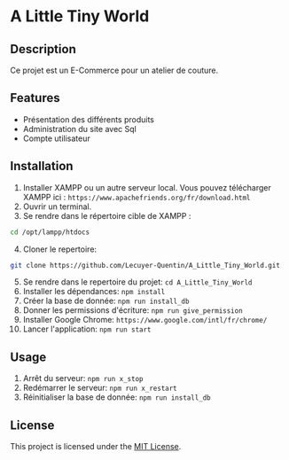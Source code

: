 # A Little Tiny World

## Description
Ce projet est un E-Commerce pour un atelier de couture.

## Features
- Présentation des différents produits 
- Administration du site avec Sql
- Compte utilisateur

## Installation
1. Installer XAMPP ou un autre serveur local. Vous pouvez télécharger XAMPP ici : `https://www.apachefriends.org/fr/download.html`
2. Ouvrir un terminal.
3. Se rendre dans le répertoire cible de XAMPP : 
```bash
cd /opt/lampp/htdocs
```
4. Cloner le repertoire: 
```bash
git clone https://github.com/Lecuyer-Quentin/A_Little_Tiny_World.git
```
5. Se rendre dans le repertoire du projet: `cd A_Little_Tiny_World`
6. Installer les dépendances: `npm install`
7. Créer la base de donnée: `npm run install_db`
8. Donner les permissions d'écriture: `npm run give_permission`
9. Installer Google Chrome: `https://www.google.com/intl/fr/chrome/`
10. Lancer l'application: `npm run start`

## Usage
1. Arrêt du serveur: `npm run x_stop`
2. Redémarrer le serveur: `npm run x_restart`
3. Réinitialiser la base de donnée: `npm run install_db`


## License
This project is licensed under the [MIT License](./LICENSE).